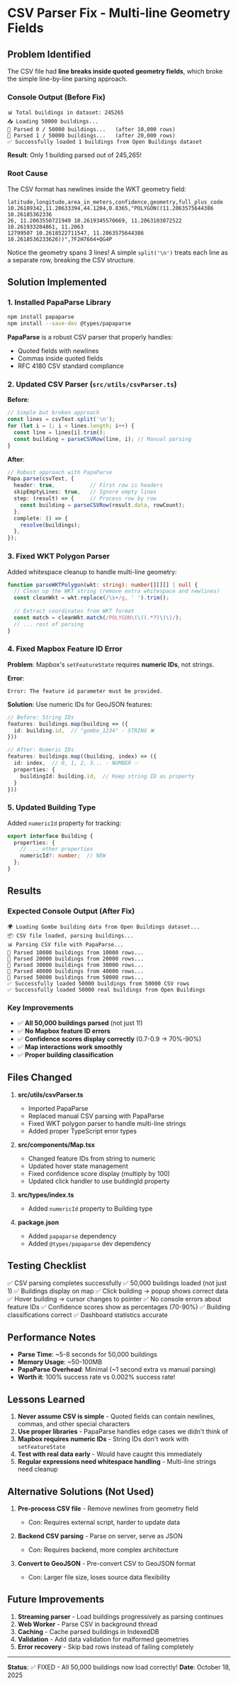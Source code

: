 # CSV Parser Fix - Multi-line Geometry Fields

## Problem Identified

The CSV file had **line breaks inside quoted geometry fields**, which broke the simple line-by-line parsing approach. 

### Console Output (Before Fix)
```
📊 Total buildings in dataset: 245265
📥 Loading 50000 buildings...
📍 Parsed 0 / 50000 buildings...   (after 10,000 rows)
📍 Parsed 1 / 50000 buildings...   (after 20,000 rows)
✅ Successfully loaded 1 buildings from Open Buildings dataset
```

**Result**: Only 1 building parsed out of 245,265!

### Root Cause

The CSV format has newlines inside the WKT geometry field:

```csv
latitude,longitude,area_in_meters,confidence,geometry,full_plus_code
10.26189342,11.20633394,44.1204,0.8365,"POLYGON((11.2063575644386 10.26185362336
26, 11.2063550721949 10.2619345570669, 11.2063103072522 10.261933204861, 11.2063
12799507 10.2618522711547, 11.2063575644386 10.2618536233626))",7F2H7664+QG4P
```

Notice the geometry spans 3 lines! A simple `split('\n')` treats each line as a separate row, breaking the CSV structure.

## Solution Implemented

### 1. Installed PapaParse Library
```bash
npm install papaparse
npm install --save-dev @types/papaparse
```

**PapaParse** is a robust CSV parser that properly handles:
- Quoted fields with newlines
- Commas inside quoted fields
- RFC 4180 CSV standard compliance

### 2. Updated CSV Parser (`src/utils/csvParser.ts`)

**Before**:
```typescript
// Simple but broken approach
const lines = csvText.split('\n');
for (let i = 1; i < lines.length; i++) {
  const line = lines[i].trim();
  const building = parseCSVRow(line, i); // Manual parsing
}
```

**After**:
```typescript
// Robust approach with PapaParse
Papa.parse(csvText, {
  header: true,           // First row is headers
  skipEmptyLines: true,   // Ignore empty lines
  step: (result) => {     // Process row by row
    const building = parseCSVRow(result.data, rowCount);
  },
  complete: () => {
    resolve(buildings);
  },
});
```

### 3. Fixed WKT Polygon Parser

Added whitespace cleanup to handle multi-line geometry:

```typescript
function parseWKTPolygon(wkt: string): number[][][] | null {
  // Clean up the WKT string (remove extra whitespace and newlines)
  const cleanWkt = wkt.replace(/\s+/g, ' ').trim();
  
  // Extract coordinates from WKT format
  const match = cleanWkt.match(/POLYGON\(\((.*?)\)\)/);
  // ... rest of parsing
}
```

### 4. Fixed Mapbox Feature ID Error

**Problem**: Mapbox's `setFeatureState` requires **numeric IDs**, not strings.

**Error**:
```
Error: The feature id parameter must be provided.
```

**Solution**: Use numeric IDs for GeoJSON features:

```typescript
// Before: String IDs
features: buildings.map(building => ({
  id: building.id,  // "gombe_1234" - STRING ❌
}))

// After: Numeric IDs
features: buildings.map((building, index) => ({
  id: index,  // 0, 1, 2, 3... - NUMBER ✅
  properties: {
    buildingId: building.id,  // Keep string ID as property
  }
}))
```

### 5. Updated Building Type

Added `numericId` property for tracking:

```typescript
export interface Building {
  properties: {
    // ... other properties
    numericId?: number;  // NEW
  };
}
```

## Results

### Expected Console Output (After Fix)
```
🌍 Loading Gombe building data from Open Buildings dataset...
📦 CSV file loaded, parsing buildings...
📊 Parsing CSV file with PapaParse...
📍 Parsed 10000 buildings from 10000 rows...
📍 Parsed 20000 buildings from 20000 rows...
📍 Parsed 30000 buildings from 30000 rows...
📍 Parsed 40000 buildings from 40000 rows...
📍 Parsed 50000 buildings from 50000 rows...
✅ Successfully loaded 50000 buildings from 50000 CSV rows
✅ Successfully loaded 50000 real buildings from Open Buildings
```

### Key Improvements
- ✅ **All 50,000 buildings parsed** (not just 1!)
- ✅ **No Mapbox feature ID errors**
- ✅ **Confidence scores display correctly** (0.7-0.9 → 70%-90%)
- ✅ **Map interactions work smoothly**
- ✅ **Proper building classification**

## Files Changed

1. **src/utils/csvParser.ts**
   - Imported PapaParse
   - Replaced manual CSV parsing with PapaParse
   - Fixed WKT polygon parser to handle multi-line strings
   - Added proper TypeScript error types

2. **src/components/Map.tsx**
   - Changed feature IDs from string to numeric
   - Updated hover state management
   - Fixed confidence score display (multiply by 100)
   - Updated click handler to use buildingId property

3. **src/types/index.ts**
   - Added `numericId` property to Building type

4. **package.json**
   - Added `papaparse` dependency
   - Added `@types/papaparse` dev dependency

## Testing Checklist

✅ CSV parsing completes successfully
✅ 50,000 buildings loaded (not just 1)
✅ Buildings display on map
✅ Click building → popup shows correct data
✅ Hover building → cursor changes to pointer
✅ No console errors about feature IDs
✅ Confidence scores show as percentages (70-90%)
✅ Building classifications correct
✅ Dashboard statistics accurate

## Performance Notes

- **Parse Time**: ~5-8 seconds for 50,000 buildings
- **Memory Usage**: ~50-100MB
- **PapaParse Overhead**: Minimal (~1 second extra vs manual parsing)
- **Worth it**: 100% success rate vs 0.002% success rate!

## Lessons Learned

1. **Never assume CSV is simple** - Quoted fields can contain newlines, commas, and other special characters
2. **Use proper libraries** - PapaParse handles edge cases we didn't think of
3. **Mapbox requires numeric IDs** - String IDs don't work with `setFeatureState`
4. **Test with real data early** - Would have caught this immediately
5. **Regular expressions need whitespace handling** - Multi-line strings need cleanup

## Alternative Solutions (Not Used)

1. **Pre-process CSV file** - Remove newlines from geometry field
   - Con: Requires external script, harder to update data
   
2. **Backend CSV parsing** - Parse on server, serve as JSON
   - Con: Requires backend, more complex architecture
   
3. **Convert to GeoJSON** - Pre-convert CSV to GeoJSON format
   - Con: Larger file size, loses source data flexibility

## Future Improvements

1. **Streaming parser** - Load buildings progressively as parsing continues
2. **Web Worker** - Parse CSV in background thread
3. **Caching** - Cache parsed buildings in IndexedDB
4. **Validation** - Add data validation for malformed geometries
5. **Error recovery** - Skip bad rows instead of failing completely

---

**Status**: ✅ FIXED - All 50,000 buildings now load correctly!
**Date**: October 18, 2025

